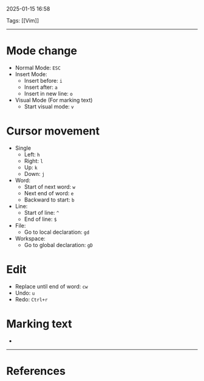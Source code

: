 2025-01-15 16:58

Tags: [[Vim]]  

---

# Mode change
- Normal Mode: `ESC`
- Insert Mode:
	- Insert before: `i`
	- Insert after: `a`
	- Insert in new line: `o`
- Visual Mode (For marking text)
	- Start visual mode: `v`
# Cursor movement
- Single
	- Left: `h`
	- Right: `l`
	- Up: `k`
	- Down: `j`
- Word:
	- Start of next word: `w`
	- Next end of word: `e`
	- Backward to start: `b`
- Line:
	- Start of line: `^`
	- End of line: `$`
- File:
	- Go to local declaration: `gd`
- Workspace:
	- Go to global declaration: `gD`
# Edit
- Replace until end of word: `cw`
- Undo: `u`
- Redo: `Ctrl+r`
# Marking text
- 
---
# References